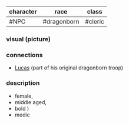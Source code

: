 | character | race   | class |
| --------- | ------ | ----- |
| #NPC   | #dragonborn  | #cleric      |

### visual (picture)
### connections
- [Lucas](Matter%20Campaign📁/Players👤/Lucas.md) (part of his original dragonborn troop)
### description
- female, 
- middle aged, 
- bold ) 
- medic